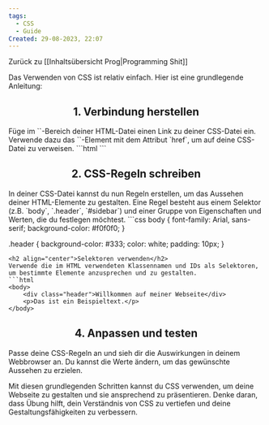 ```yaml
---
tags:
  - CSS
  - Guide
Created: 29-08-2023, 22:07
---
```

Zurück zu [[Inhaltsübersicht Prog|Programming Shit]]

Das Verwenden von CSS ist relativ einfach. Hier ist eine grundlegende Anleitung:

<h2 align="center"> 1. Verbindung herstellen </h2>
Füge im `<head>`-Bereich deiner HTML-Datei einen Link zu deiner CSS-Datei ein. Verwende dazu das `<link>`-Element mit dem Attribut `href`, um auf deine CSS-Datei zu verweisen.
```html
<head>
	<link rel="stylesheet" href="dein-styles.css">
</head>
```
<h2 align="center"> 2. CSS-Regeln schreiben </h2>
In deiner CSS-Datei kannst du nun Regeln erstellen, um das Aussehen deiner HTML-Elemente zu gestalten. Eine Regel besteht aus einem Selektor (z.B. `body`, `.header`, `#sidebar`) und einer Gruppe von Eigenschaften und Werten, die du festlegen möchtest.
```css 
body {
    font-family: Arial, sans-serif;
    background-color: #f0f0f0;
}

.header {
    background-color: #333;
    color: white;
    padding: 10px;
}
```
<h2 align="center">Selektoren verwenden</h2>
Verwende die im HTML verwendeten Klassennamen und IDs als Selektoren, um bestimmte Elemente anzusprechen und zu gestalten.
```html
<body>
    <div class="header">Willkommen auf meiner Webseite</div>
    <p>Das ist ein Beispieltext.</p>
</body>
```
<h2 align="center">4. Anpassen und testen</h2>
Passe deine CSS-Regeln an und sieh dir die Auswirkungen in deinem Webbrowser an. Du kannst die Werte ändern, um das gewünschte Aussehen zu erzielen.

Mit diesen grundlegenden Schritten kannst du CSS verwenden, um deine Webseite zu gestalten und sie ansprechend zu präsentieren. Denke daran, dass Übung hilft, dein Verständnis von CSS zu vertiefen und deine Gestaltungsfähigkeiten zu verbessern.